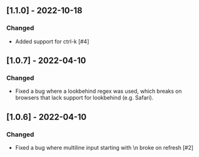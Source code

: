 ## [1.1.0] - 2022-10-18
### Changed
- Added support for ctrl-k [#4]

## [1.0.7] - 2022-04-10
### Changed
- Fixed a bug where a lookbehind regex was used, which breaks on browsers that lack support for lookbehind (e.g. Safari).


## [1.0.6] - 2022-04-10
### Changed
- Fixed a bug where multiline input starting with \n broke on refresh [#2]
